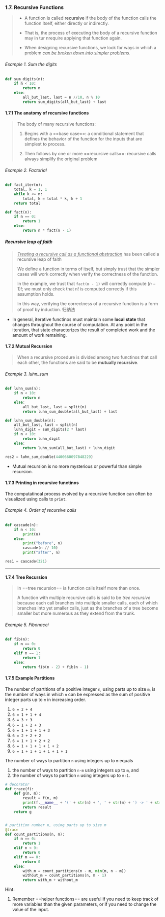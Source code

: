 ### 1.7. Recursive Functions

> * A function is called **recursive** if the body of the function calls the function itself, either directly or indirectly.
>
> * That is, the process of executing the body of a recursive function may in tur nrequire applying that function again.
>
> * When designing recursive functions, we look for ways in which a problem *<u>can be broken down into simpler problems</u>*.

###### Example 1. Sum the digits

```python
def sum_digits(n):
    if n < 10:
        return n
    else:
        all_but_last, last = n //10, n % 10
        return sum_digits(all_but_last) + last
```



#### 1.7.1 The anatomy of recursive functions

> The body of many recursive functions:
>
> 1. Begins with a ==base case==: a conditional statement that defines the behavior of the function for the inputs that are simplest to process.
>
> 2. Then follows by one or more ==recursive calls==: recursive calls always simplify the original problem

###### Example 2. Factorial

```python
def fact_iter(n):
    total, k = 1, 1
    while k <= n:
        total, k = total * k, k + 1
    return total

def fact(n):
    if n == 0:
        return 1
    else:
        return n * fact(n - 1)
```

##### Recursive leap of faith

> <u>*Treating a recursive call as a functional abstraction*</u> has been called a recursive leap of faith
>
> We define a function in terms of itself, but simply trust that the simpler cases will work correctly when verify the correctness of the function.
>
> In the example, we trust that `fact(n - 1)` will correctly compute $(n - 1)!$; we must only check that n! is computed correctly if this assumption holds.
>
> In this way, verifying the correctness of a recursive function is a form of proof by induction. 归纳法

* In general, iterative functinos must maintain some **local state** that changes throughout the course of computation. At any point in the iteration, that state characterizes the result of completed work and the amount of work remaining.



#### 1.7.2 Mutual Recursion

> When a recursive procedure is divided among two functinos that call each other, the functions are said to be **mutually recursive**.

###### Example 3. luhn_sum

```python
def luhn_sum(n):
    if n < 10:
        return n
    else:
        all_but_last, last = split(n)
        return luhn_sum_double(all_but_last) + last

def luhn_sum_double(n):
    all_but_last, last = split(n)
    luhn_digit = sum_digits(2 * last)
    if n < 10:
        return luhn_digit
    else:
        return luhn_sum(all_but_last) + luhn_digit

res2 = luhn_sum_double(4400660097848229)
```

* Mutual recursion is no more mysterious or powerful than simple recursion.



#### 1.7.3 Printing in recursive functinos

The computatinoal process evolved by a recursive function can often be visualized using calls to `print`.

###### Example 4. Order of recursive calls

```python
def cascade(n):
    if n < 10:
        print(n)
    else:
        print("before", n)
        cascade(n // 10)
        print("after", n)

res1 = cascade(321)
```

---



#### 1.7.4 Tree Recursion

> In ==tree recursion== ia function calls itself more than once.
>
> A function with multiple recursive calls is said to be *tree recursive* because each call branches into multiple smaller calls, each of which branches into yet smaller calls, just as the branches of a tree become smaller but more numerous as they extend from the trunk.

###### Example 5. Fibonacci

```python
def fib(n):
    if n == 0:
        return 0
    elif n == 1:
        return 1
    else:
        return fib(n - 2) + fib(n - 1) 
```



#### 1.7.5 Example Partitions

The number of partitions of a positive integer `n`, using parts up to size `m`, is the number of ways in which `n` can be expressed as the sum of positive integer parts up to `m` in increasing order. 

1. `6 = 2 + 4`
2. `6 = 1 + 1 + 4`
3. `6 = 3 + 3`
4. `6 = 1 + 2 + 3`
5. `6 = 1 + 1 + 1 + 3`
6. `6 = 2 + 2 + 2`
7. `6 = 1 + 1 + 2 + 2`
8. `6 = 1 + 1 + 1 + 1 + 2`
9. `6 = 1 + 1 + 1 + 1 + 1 + 1`

The number of ways to partition `n` using integers up to `m` equals

1. the number of ways to partition `n-m` using integers up to `m`, and
2. the number of ways to partition `n` using integers up to `m-1`.

```python
# decorator
def trace(f):
    def g(n, m):
        result = f(n, m)
        print(f.__name__ + '(' + str(n) + ', ' + str(m) + ') -> ' + str(result))
        return result
    return g


# partition number n, using parts up to size m
@trace
def count_partitions(n, m):
    if n == 0:
        return 1
    elif n < 0:
        return 0
    elif m == 0:
        return 0
    else:
        with_m = count_partitions(n - m, min(m, n - m))
        without_m = count_partitions(n, m - 1)
        return with_m + without_m
```





Hint:

1. Remember ==helper functions== are useful if you need to keep track of more variables than the given parameters, or if you need to change the value of the input.